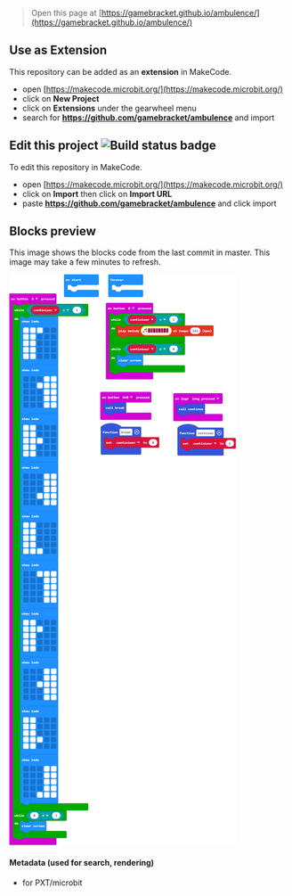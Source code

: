 
> Open this page at [https://gamebracket.github.io/ambulence/](https://gamebracket.github.io/ambulence/)

## Use as Extension

This repository can be added as an **extension** in MakeCode.

* open [https://makecode.microbit.org/](https://makecode.microbit.org/)
* click on **New Project**
* click on **Extensions** under the gearwheel menu
* search for **https://github.com/gamebracket/ambulence** and import

## Edit this project ![Build status badge](https://github.com/gamebracket/ambulence/workflows/MakeCode/badge.svg)

To edit this repository in MakeCode.

* open [https://makecode.microbit.org/](https://makecode.microbit.org/)
* click on **Import** then click on **Import URL**
* paste **https://github.com/gamebracket/ambulence** and click import

## Blocks preview

This image shows the blocks code from the last commit in master.
This image may take a few minutes to refresh.

![A rendered view of the blocks](https://github.com/gamebracket/ambulence/raw/master/.github/makecode/blocks.png)

#### Metadata (used for search, rendering)

* for PXT/microbit
<script src="https://makecode.com/gh-pages-embed.js"></script><script>makeCodeRender("{{ site.makecode.home_url }}", "{{ site.github.owner_name }}/{{ site.github.repository_name }}");</script>
